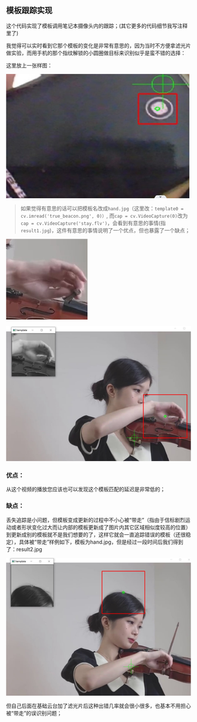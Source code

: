 ## 模板跟踪实现

这个代码实现了模板调用笔记本摄像头内的跟踪；(其它更多的代码细节我写注释里了)

我觉得可以实时看到它那个模板的变化是非常有意思的，因为当时不方便拿滤光片做实验，而用手机的那个指纹解锁的小圆圈做目标来识别似乎是蛮不错的选择：

这里放上一张样图：

![doge](README.assets/doge.jpg)

> 如果觉得有意思的话可以把模板名改成`hand.jpg`（这里改：`template0 = cv.imread('true_beacon.png', 0)）`, 而`cap = cv.VideoCapture(0)`改为`cap = cv.VideoCapture('stay.flv')`，会看到有意思的事情(指`result1.jpg`)，这件有意思的事情说明了一个优点，但也暴露了一个缺点；

![hand](README.assets/hand.jpg)

![result1](README.assets/result1.jpg)

### 优点：

从这个视频的播放您应该也可以发现这个模板匹配的延迟是非常低的；

### 缺点：

丢失追踪是小问题，但模板变成更新的过程中不小心被“带走”（指由于信标剧烈运动或者形状变化过大而让内部的模板更新成了图片内其它区域相似度较高的位置）到更新成别的模板就不是我们想要的了，这样它就会一直追踪错误的模板（还很稳定），具体被“带走”样例如下，模板为hand.jpg，但是经过一段时间后我们得到了：result2.jpg

![result2](README.assets/result2.jpg)

但自己后面在基础云台加了滤光片后这种出错几率就会很小很多，也基本不用担心被“带走”的误识别问题；